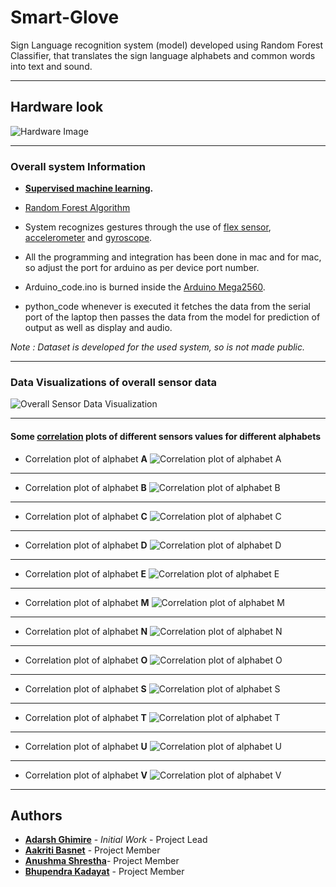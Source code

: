 # Smart-Glove
Sign Language recognition system (model) developed using Random Forest Classifier, that translates the sign language alphabets and common words into text and sound.
________________________________
## Hardware look
![Hardware Image](images/hardware_image.jpg)
________________________________
### Overall system Information
* __[Supervised machine learning](https://en.wikipedia.org/wiki/Supervised_learning).__

* [Random Forest Algorithm](https://en.wikipedia.org/wiki/Random_forest)

* System recognizes gestures through the use of [flex sensor](https://en.wikipedia.org/wiki/Flex_sensor),
 [accelerometer](https://www.sciencedirect.com/topics/engineering/accelerometer-sensor) 
 and [gyroscope](https://www.elprocus.com/gyroscope-sensor/).

* All the programming and integration has been done in mac and for mac, so  adjust the port for arduino as per device port number.

* Arduino_code.ino is burned inside the [Arduino Mega2560](https://www.arduino.cc/en/Guide/ArduinoMega2560).

* python_code whenever is executed it fetches the data from the serial port of the laptop then passes the data from the model for prediction of output as well as display and audio.


_Note : Dataset is developed for the used system, so is not made public._
____________________________________
### Data Visualizations of overall sensor data
![Overall Sensor Data Visualization](images/data_visualization.png)
____________________________________
#### Some [correlation](https://www.surveysystem.com/correlation.htm) plots of different sensors values for different alphabets
* Correlation plot of alphabet __A__
![Correlation plot of alphabet __A__](correlation_images/correlation_plot_alphabet_a.png)
_______________________________________
* Correlation plot of alphabet __B__ 
![Correlation plot of alphabet __B__](correlation_images/correlation_plot_alphabet_b.png)
_______________________________________
* Correlation plot of alphabet __C__ 
![Correlation plot of alphabet __C__](correlation_images/correlation_plot_alphabet_c.png)
_______________________________________
* Correlation plot of alphabet __D__
![Correlation plot of alphabet __D__](correlation_images/correlation_plot_alphabet_d.png)
_______________________________________
* Correlation plot of alphabet __E__
![Correlation plot of alphabet __E__](correlation_images/correlation_plot_alphabet_e.png)
_______________________________________
* Correlation plot of alphabet __M__ 
![Correlation plot of alphabet __M__](correlation_images/correlation_plot_alphabet_m.png)
_______________________________________
* Correlation plot of alphabet __N__ 
![Correlation plot of alphabet __N__](correlation_images/correlation_plot_alphabet_n.png)
_______________________________________
* Correlation plot of alphabet __O__ 
![Correlation plot of alphabet __O__](correlation_images/correlation_plot_alphabet_o.png)
_______________________________________
* Correlation plot of alphabet __S__
![Correlation plot of alphabet __S__](correlation_images/correlation_plot_alphabet_s.png)
_______________________________________
* Correlation plot of alphabet __T__
![Correlation plot of alphabet __T__](correlation_images/correlation_plot_alphabet_t.png)
_______________________________________
* Correlation plot of alphabet __U__
![Correlation plot of alphabet __U__](correlation_images/correlation_plot_alphabet_u.png)
_______________________________________
* Correlation plot of alphabet __V__
![Correlation plot of alphabet __V__](correlation_images/correlation_plot_alphabet_v.png)
_______________________________________

## Authors
* __[Adarsh Ghimire](ghimireadarsh.github.io)__ - _Initial Work_ - Project Lead
* __[Aakriti Basnet]((https://www.linkedin.com/in/aakritibasnet/))__ - Project Member 
* __[Anushma Shrestha](https://np.linkedin.com/in/anushma-shrestha-862449125)__- Project Member
* __[Bhupendra Kadayat](https://www.linkedin.com/in/bhupendra-kadayat-48b6b3178/)__ - Project Member

